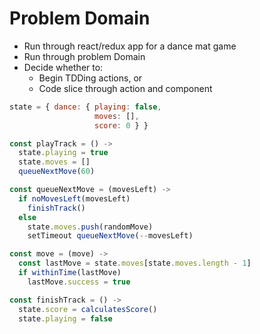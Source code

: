 # Problem Domain

 - Run through react/redux app for a dance mat game
 - Run through problem Domain
 - Decide whether to:
   - Begin TDDing actions, or
   - Code slice through action and component

``` javascript
state = { dance: { playing: false,
                   moves: [],
                   score: 0 } }

const playTrack = () ->
  state.playing = true
  state.moves = []
  queueNextMove(60)

const queueNextMove = (movesLeft) ->
  if noMovesLeft(movesLeft)
    finishTrack()
  else
    state.moves.push(randomMove)
    setTimeout queueNextMove(--movesLeft)

const move = (move) ->
  const lastMove = state.moves[state.moves.length - 1]
  if withinTime(lastMove)
    lastMove.success = true

const finishTrack = () ->
  state.score = calculatesScore()
  state.playing = false
```
